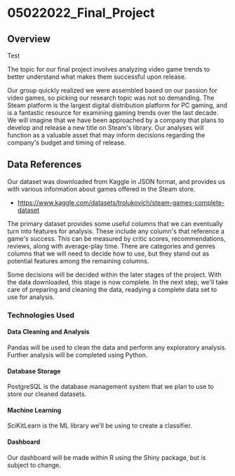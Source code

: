 # 05022022_Final_Project

## Overview

Test

The topic for our final project involves analyzing video game trends to better understand what makes them successful upon release.

Our group quickly realized we were assembled based on our passion for video games, so picking our research topic was not so demanding. The Steam platform is the largest digital distribution platform for PC gaming, and is a fantastic resource for examining gaming trends over the last decade. We will imagine that we have been approached by a company that plans to develop and release a new title on Steam's library. Our analyses will function as a valuable asset that may inform decisions regarding the company's budget and timing of release.

## Data References

Our dataset was downloaded from Kaggle in JSON format, and provides us with various information about games offered in the Steam store.

- <https://www.kaggle.com/datasets/trolukovich/steam-games-complete-dataset>

The primary dataset provides some useful columns that we can eventually turn into features for analysis. These include any column's that reference a game's success. This can be measured by critic scores, recommendations, reviews, along with average-play time. There are categories and genres columns that we will need to decide how to use, but they stand out as potential features among the remaining columns.

Some decisions will be decided within the later stages of the project. With the data downloaded, this stage is now complete. In the next step, we'll take care of preparing and cleaning the data, readying a complete data set to use for analysis.

### Technologies Used

#### Data Cleaning and Analysis

Pandas will be used to clean the data and perform any exploratory analysis. Further analysis will be completed using Python.

#### Database Storage

PostgreSQL is the database management system that we plan to use to store our cleaned datasets.

#### Machine Learning

SciKitLearn is the ML library we'll be using to create a classifier.

#### Dashboard

Our dashboard will be made within R using the Shiny package, but is subject to change.